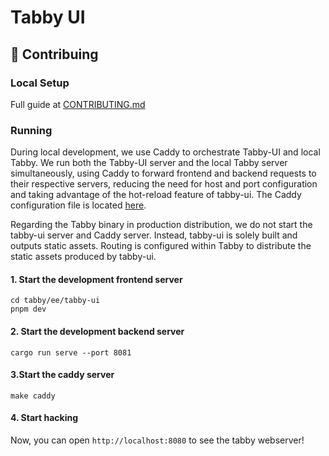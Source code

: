 # Tabby UI

## 🤝 Contribuing

### Local Setup
Full guide at [CONTRIBUTING.md](https://github.com/TabbyML/tabby/blob/main/CONTRIBUTING.md#local-setup)

### Running
During local development, we use Caddy to orchestrate Tabby-UI and local Tabby. We run both the Tabby-UI server and the local Tabby server simultaneously, using Caddy to forward frontend and backend requests to their respective servers, reducing the need for host and port configuration and taking advantage of the hot-reload feature of tabby-ui. 
The Caddy configuration file is located [here](https://github.com/TabbyML/tabby/blob/main/ee/tabby-webserver/development/Caddyfile).

Regarding the Tabby binary in production distribution, we do not start the tabby-ui server and Caddy server. Instead, tabby-ui is solely built and outputs static assets. Routing is configured within Tabby to distribute the static assets produced by tabby-ui.

#### 1. Start the development frontend server

```
cd tabby/ee/tabby-ui
pnpm dev
```

#### 2. Start the development backend server

```
cargo run serve --port 8081
```

#### 3.Start the caddy server

```
make caddy
```

#### 4. Start hacking
Now, you can open `http://localhost:8080` to see the tabby webserver!